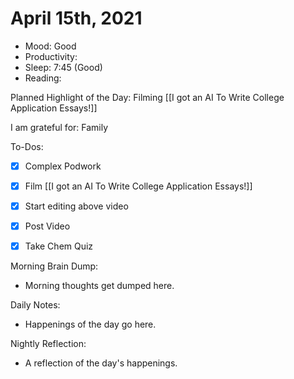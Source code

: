 # April 15th, 2021

- Mood: Good
- Productivity: 
- Sleep: 7:45 (Good)
- Reading: 

Planned Highlight of the Day: Filming [[I got an AI To Write College Application Essays!]]

I am grateful for: Family

To-Dos:
- [x] Complex Podwork
- [x] Film [[I got an AI To Write College Application Essays!]]
- [x] Start editing above video
- [x] Post Video
- [x] Take Chem Quiz


Morning Brain Dump:
- Morning thoughts get dumped here.

Daily Notes:
- Happenings of the day go here.


Nightly Reflection: 
- A reflection of the day's happenings.





